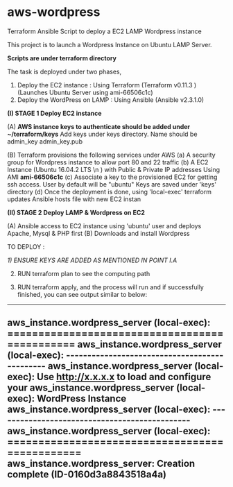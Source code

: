# aws-wordpress
Terraform Ansible Script to deploy a EC2 LAMP Wordpress instance


This project is to launch a Wordpress Instance on Ubuntu LAMP Server.

**Scripts are under terraform directory**

The task is deployed under two phases,

   1) Deploy the EC2 instance  : Using Terraform  (Terraform v0.11.3 )(Launches Ubuntu Server using ami-66506c1c)
   2) Deploy the WordPress on LAMP : Using Ansible (Ansible v2.3.1.0)



**(I) STAGE 1  Deploy EC2 instance**

  (A) **AWS instance keys to authenticate should be added under ~/terraform/keys**
        Add keys under keys directory. Name should be admin_key admin_key.pub
  
  (B) Terraform provisions the following services under AWS
      (a) A security group for Wordpress instance to allow port 80 and 22 traffic
      (b) A EC2 Instance (Ubuntu 16.04.2 LTS \n \) with Public & Private IP addresses Using AMI **ami-66506c1c**
      (c) Associate a key to the provisioned EC2 for getting ssh access. User by default will be "ubuntu" Keys are          saved under 'keys' directory
      (d) Once the deployment is done, using 'local-exec' terraform updates Ansible hosts file with new EC2 
          instan

**(II) STAGE 2 Deploy LAMP & Wordpress on EC2**
    
   (A) Ansible access to EC2 instance using 'ubuntu' user and deploys Apache, Mysql & PHP first
   (B) Downloads and install Wordpress


TO DEPLOY :


*1) ENSURE KEYS ARE ADDED AS MENTIONED IN POINT I.A*

2) RUN terraform plan to see the computing path

3) RUN terraform apply, and the process will run and if successfully finished, you can see output similar to below:

-------------------------------------------------------
aws_instance.wordpress_server (local-exec): ==============================================
aws_instance.wordpress_server (local-exec): ----------------------------------------------
aws_instance.wordpress_server (local-exec): Use http://x.x.x.x to load and configure your
aws_instance.wordpress_server (local-exec): 	WordPress Instance
aws_instance.wordpress_server (local-exec): ----------------------------------------------
aws_instance.wordpress_server (local-exec): ===============================================
aws_instance.wordpress_server: Creation complete (ID-0160d3a8843518a4a)
--------------------------------------------------------
